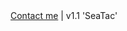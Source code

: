 <footer>
  <a href="/contact">Contact me</a> |
  v1.1 'SeaTac'
</footer>
<script type="text/javascript">

  var _gaq = _gaq || [];
  _gaq.push(['_setAccount', 'UA-28757378-1']);
  _gaq.push(['_trackPageview']);

  (function() {
    var ga = document.createElement('script'); ga.type = 'text/javascript'; ga.async = true;
    ga.src = ('https:' == document.location.protocol ? 'https://ssl' : 'http://www') + '.google-analytics.com/ga.js';
    var s = document.getElementsByTagName('script')[0]; s.parentNode.insertBefore(ga, s);
  })();

</script>
